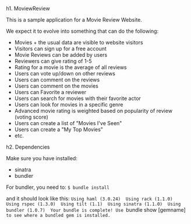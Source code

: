 h1. MoviewReview

This is a sample application for a Movie Review Website.

We expect it to evolve into something that can do the following:
 * Movies + the usual data are visible to website visitors
 * Visitors can sign up for a free account
 * Movie Reviews can be added by users
 * Reviewers can give rating of 1-5
 * Rating for a movie is the average of all reviews
 * Users can vote up/down on other reviews
 * Users can comment on the reviews
 * Users can comment on the movies
 * Users can Favorite a reviewer
 * Users can search for movies with their favorite actor
 * Users can look for movies in a specific genre
 * Advanced movie rating is weighted based on popularity of review (voting score)
 * Users can create a list of "Movies I've Seen"
 * Users can create a "My Top Movies"
 * etc.

h2. Dependencies

Make sure you have installed:
* sinatra
* bundler

For bundler, you need to:
`$ bundle install`

and it should look like this:
`Using haml (3.0.24) 
Using rack (1.1.0) 
Using rspec (1.3.0) 
Using tilt (1.1) 
Using sinatra (1.1.0) 
Using bundler (1.0.7) 
Your bundle is complete! Use `bundle show [gemname]` to see where a bundled gem is installed.`

